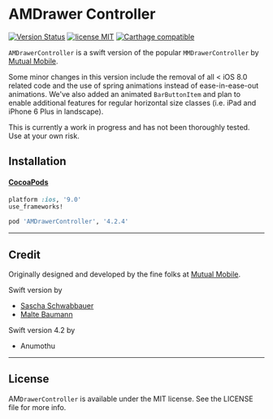
# AMDrawer Controller
[![Version Status](http://img.shields.io/cocoapods/v/DrawerController.png)](http://cocoadocs.org/docsets/DrawerController/4.0.0/) [![license MIT](http://img.shields.io/badge/license-MIT-orange.png)](http://opensource.org/licenses/MIT) [![Carthage compatible](https://img.shields.io/badge/Carthage-compatible-4BC51D.svg?style=flat)](https://github.com/Carthage/Carthage)

`AMDrawerController` is a swift version of the popular `MMDrawerController` by [Mutual Mobile](https://github.com/mutualmobile/MMDrawerController).

Some minor changes in this version include the removal of all < iOS 8.0 related code and the use of spring animations instead of ease-in-ease-out animations. We've also added an animated `BarButtonItem` and plan to enable additional features for regular horizontal size classes (i.e. iPad and iPhone 6 Plus in landscape).

This is currently a work in progress and has not been thoroughly tested. Use at your own risk.

## Installation


#### [CocoaPods](http://cocoapods.org)

````ruby
platform :ios, '9.0'
use_frameworks!

pod 'AMDrawerController', '4.2.4'
````

---
## Credit

Originally designed and developed by the fine folks at [Mutual Mobile](http://mutualmobile.com).

Swift version by

* [Sascha Schwabbauer](http://twitter.com/_saschas)
* [Malte Baumann](http://twitter.com/codingdivision)

Swift version 4.2 by

* Anumothu
---
## License

AM`DrawerController` is available under the MIT license. See the LICENSE file for more info.
